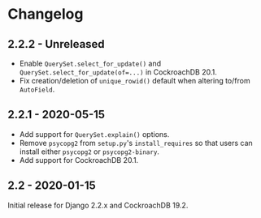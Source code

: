 # Changelog

## 2.2.2 - Unreleased

- Enable `QuerySet.select_for_update()` and
  `QuerySet.select_for_update(of=...)` in CockroachDB 20.1.
- Fix creation/deletion of `unique_rowid()` default when altering to/from
  `AutoField`.

## 2.2.1 - 2020-05-15

- Add support for `QuerySet.explain()` options.
- Remove `psycopg2` from `setup.py`'s `install_requires` so that users can
  install either `psycopg2` or `psycopg2-binary`.
- Add support for CockroachDB 20.1.

## 2.2 - 2020-01-15

Initial release for Django 2.2.x and CockroachDB 19.2.
